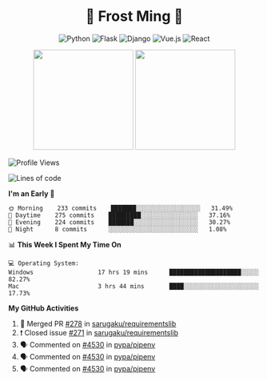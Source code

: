 <h1 align="center">🦄 Frost Ming 🐍</h1>

<div align="center">

![Python](https://img.shields.io/badge/-Python-%233776ab?logo=python&style=for-the-badge&logoColor=white)
![Flask](https://img.shields.io/badge/-Flask-%23eeeeee?logo=flask&style=for-the-badge&logoColor=black)
![Django](https://img.shields.io/badge/-Django-%23092E20?logo=django&style=for-the-badge&logoColor=white)
![Vue.js](https://img.shields.io/badge/-Vue.js-%234fc08d?logo=vue.js&style=for-the-badge&logoColor=white)
![React](https://img.shields.io/badge/-React-%2357d8fb?logo=react&style=for-the-badge&logoColor=white)

</div>

<p align="center">
  <img height="200" src="https://github-readme-stats.vercel.app/api?username=frostming&show_icons=true&theme=dracula&include_all_commits=true" />
  <img height="200" src="https://github-readme-stats.vercel.app/api/top-langs/?username=frostming&theme=dracula&show_icons=true" />
</p>

<!--START_SECTION:waka-->
![Profile Views](http://img.shields.io/badge/Profile%20Views-37-blue)

![Lines of code](https://img.shields.io/badge/From%20Hello%20World%20I%27ve%20Written-13.8%20million%20lines%20of%20code-blue)

**I'm an Early 🐤** 

```text
🌞 Morning    233 commits    ███████░░░░░░░░░░░░░░░░░░   31.49% 
🌆 Daytime    275 commits    █████████░░░░░░░░░░░░░░░░   37.16% 
🌃 Evening    224 commits    ███████░░░░░░░░░░░░░░░░░░   30.27% 
🌙 Night      8 commits      ░░░░░░░░░░░░░░░░░░░░░░░░░   1.08%

```


📊 **This Week I Spent My Time On** 

```text
💻 Operating System: 
Windows                  17 hrs 19 mins      ████████████████████░░░░░   82.27% 
Mac                      3 hrs 44 mins       ████░░░░░░░░░░░░░░░░░░░░░   17.73%

```


<!--END_SECTION:waka-->

**My GitHub Activities**

<!--START_SECTION:activity-->
1. 🎉 Merged PR [#278](https://github.com/sarugaku/requirementslib/pull/278) in [sarugaku/requirementslib](https://github.com/sarugaku/requirementslib)
2. ❗️ Closed issue [#271](https://github.com/sarugaku/requirementslib/issues/271) in [sarugaku/requirementslib](https://github.com/sarugaku/requirementslib)
3. 🗣 Commented on [#4530](https://github.com/pypa/pipenv/issues/4530) in [pypa/pipenv](https://github.com/pypa/pipenv)
4. 🗣 Commented on [#4530](https://github.com/pypa/pipenv/issues/4530) in [pypa/pipenv](https://github.com/pypa/pipenv)
5. 🗣 Commented on [#4530](https://github.com/pypa/pipenv/issues/4530) in [pypa/pipenv](https://github.com/pypa/pipenv)
<!--END_SECTION:activity-->

